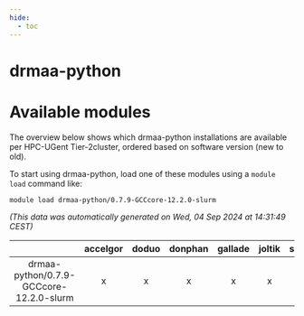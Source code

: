 ```yaml
---
hide:
  - toc
---
```


drmaa-python
============

# Available modules


The overview below shows which drmaa-python installations are available per HPC-UGent Tier-2cluster, ordered based on software version (new to old).

To start using drmaa-python, load one of these modules using a `module load` command like:

```shell
module load drmaa-python/0.7.9-GCCcore-12.2.0-slurm
```

*(This data was automatically generated on Wed, 04 Sep 2024 at 14:31:49 CEST)*  

| |accelgor|doduo|donphan|gallade|joltik|shinx|skitty|
| :---: | :---: | :---: | :---: | :---: | :---: | :---: | :---: |
|drmaa-python/0.7.9-GCCcore-12.2.0-slurm|x|x|x|x|x|-|x|
